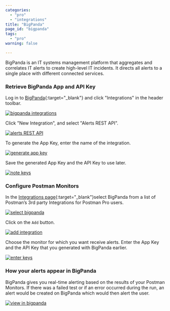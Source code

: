 ```yaml
---
categories:
  - "pro"
  - "integrations"
title: "BigPanda"
page_id: "bigpanda"
tags: 
  - "pro"
warning: false

---
```


BigPanda is an IT systems management platform that aggregates and correlates IT alerts to create high-level IT incidents. It directs all alerts to a single place with different connected services.

### Retrieve BigPanda App and API Key

Log in to [BigPanda](https://a.bigpanda.io/login){:target="_blank"} and click "Integrations" in the header toolbar.

[![bigpanda integrations](https://s3.amazonaws.com/postman-static-getpostman-com/postman-docs/58834801.png)](https://s3.amazonaws.com/postman-static-getpostman-com/postman-docs/58834801.png)

Click "New Integration", and select "Alerts REST API".

[![alerts REST API](https://s3.amazonaws.com/postman-static-getpostman-com/postman-docs/58834897.png)](https://s3.amazonaws.com/postman-static-getpostman-com/postman-docs/58834897.png)

To generate the App Key, enter the name of the integration.

[![generate app key](https://s3.amazonaws.com/postman-static-getpostman-com/postman-docs/58834937.png)](https://s3.amazonaws.com/postman-static-getpostman-com/postman-docs/58834937.png)

Save the generated App Key and the API Key to use later.

[![note keys](https://s3.amazonaws.com/postman-static-getpostman-com/postman-docs/58835014.png)](https://s3.amazonaws.com/postman-static-getpostman-com/postman-docs/58835014.png)

### Configure Postman Monitors

In the [Integrations page](https://app.getpostman.com/dashboard/integrations){:target="_blank"}select BigPanda from a list of Postman’s 3rd party Integrations for Postman Pro users.

[![select bigpanda](https://s3.amazonaws.com/postman-static-getpostman-com/postman-docs/58835084.png)](https://s3.amazonaws.com/postman-static-getpostman-com/postman-docs/58835084.png)

Click on the `Add` button.

[![add integration](https://s3.amazonaws.com/postman-static-getpostman-com/postman-docs/58834855.png)](https://s3.amazonaws.com/postman-static-getpostman-com/postman-docs/58834855.png)

Choose the monitor for which you want receive alerts. Enter the App Key and the API Key that you generated with BigPanda earlier.

[![enter keys](https://s3.amazonaws.com/postman-static-getpostman-com/postman-docs/58835169.png)](https://s3.amazonaws.com/postman-static-getpostman-com/postman-docs/58835169.png)

### How your alerts appear in BigPanda

BigPanda gives you real-time alerting based on the results of your Postman Monitors. If there was a failed test or if an error occurred during the run, an alert would be created on BigPanda which would then alert the user.

[![view in bigpanda](https://s3.amazonaws.com/postman-static-getpostman-com/postman-docs/58835364.png)](https://s3.amazonaws.com/postman-static-getpostman-com/postman-docs/58835364.png)
